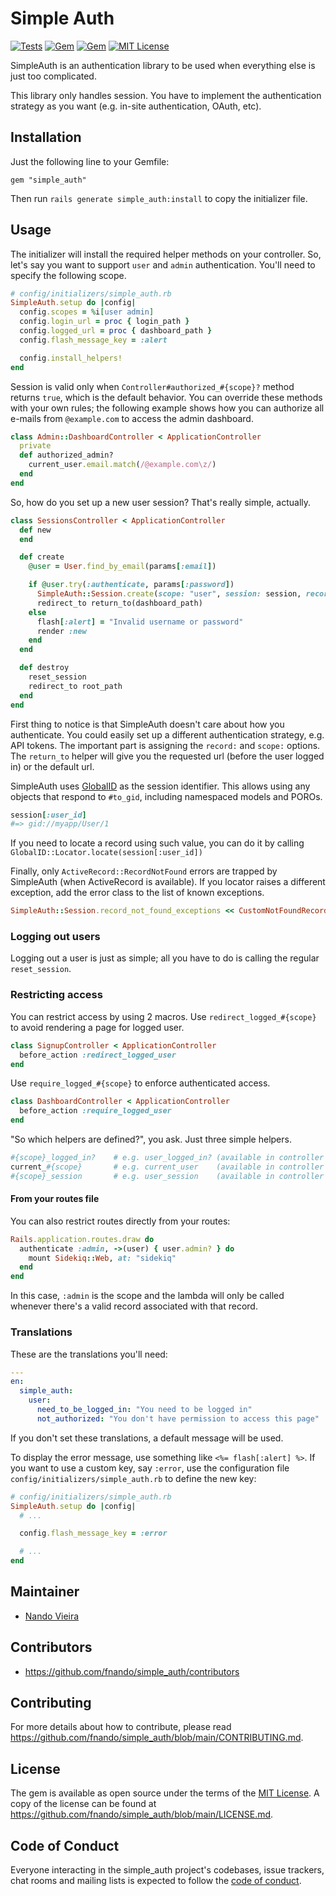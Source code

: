 # Simple Auth

[![Tests](https://github.com/fnando/simple_auth/workflows/ruby-tests/badge.svg)](https://github.com/fnando/simple_auth)
[![Gem](https://img.shields.io/gem/v/simple_auth.svg)](https://rubygems.org/gems/simple_auth)
[![Gem](https://img.shields.io/gem/dt/simple_auth.svg)](https://rubygems.org/gems/simple_auth)
[![MIT License](https://img.shields.io/:License-MIT-blue.svg)](https://tldrlegal.com/license/mit-license)

SimpleAuth is an authentication library to be used when everything else is just
too complicated.

This library only handles session. You have to implement the authentication
strategy as you want (e.g. in-site authentication, OAuth, etc).

## Installation

Just the following line to your Gemfile:

    gem "simple_auth"

Then run `rails generate simple_auth:install` to copy the initializer file.

## Usage

The initializer will install the required helper methods on your controller. So,
let's say you want to support `user` and `admin` authentication. You'll need to
specify the following scope.

```ruby
# config/initializers/simple_auth.rb
SimpleAuth.setup do |config|
  config.scopes = %i[user admin]
  config.login_url = proc { login_path }
  config.logged_url = proc { dashboard_path }
  config.flash_message_key = :alert

  config.install_helpers!
end
```

Session is valid only when `Controller#authorized_#{scope}?` method returns
`true`, which is the default behavior. You can override these methods with your
own rules; the following example shows how you can authorize all e-mails from
`@example.com` to access the admin dashboard.

```ruby
class Admin::DashboardController < ApplicationController
  private
  def authorized_admin?
    current_user.email.match(/@example.com\z/)
  end
end
```

So, how do you set up a new user session? That's really simple, actually.

```ruby
class SessionsController < ApplicationController
  def new
  end

  def create
    @user = User.find_by_email(params[:email])

    if @user.try(:authenticate, params[:password])
      SimpleAuth::Session.create(scope: "user", session: session, record: @user)
      redirect_to return_to(dashboard_path)
    else
      flash[:alert] = "Invalid username or password"
      render :new
    end
  end

  def destroy
    reset_session
    redirect_to root_path
  end
end
```

First thing to notice is that SimpleAuth doesn't care about how you
authenticate. You could easily set up a different authentication strategy, e.g.
API tokens. The important part is assigning the `record:` and `scope:` options.
The `return_to` helper will give you the requested url (before the user logged
in) or the default url.

SimpleAuth uses [GlobalID](https://github.com/rails/globalid) as the session
identifier. This allows using any objects that respond to `#to_gid`, including
namespaced models and POROs.

```ruby
session[:user_id]
#=> gid://myapp/User/1
```

If you need to locate a record using such value, you can do it by calling
`GlobalID::Locator.locate(session[:user_id])`

Finally, only `ActiveRecord::RecordNotFound` errors are trapped by SimpleAuth
(when ActiveRecord is available). If you locator raises a different exception,
add the error class to the list of known exceptions.

```ruby
SimpleAuth::Session.record_not_found_exceptions << CustomNotFoundRecordError
```

### Logging out users

Logging out a user is just as simple; all you have to do is calling the regular
`reset_session`.

### Restricting access

You can restrict access by using 2 macros. Use `redirect_logged_#{scope}` to
avoid rendering a page for logged user.

```ruby
class SignupController < ApplicationController
  before_action :redirect_logged_user
end
```

Use `require_logged_#{scope}` to enforce authenticated access.

```ruby
class DashboardController < ApplicationController
  before_action :require_logged_user
end
```

"So which helpers are defined?", you ask. Just three simple helpers.

```ruby
#{scope}_logged_in?    # e.g. user_logged_in? (available in controller & views)
current_#{scope}       # e.g. current_user    (available in controller & views)
#{scope}_session       # e.g. user_session    (available in controller & views)
```

#### From your routes file

You can also restrict routes directly from your routes:

```ruby
Rails.application.routes.draw do
  authenticate :admin, ->(user) { user.admin? } do
    mount Sidekiq::Web, at: "sidekiq"
  end
end
```

In this case, `:admin` is the scope and the lambda will only be called whenever
there's a valid record associated with that record.

### Translations

These are the translations you'll need:

```yaml
---
en:
  simple_auth:
    user:
      need_to_be_logged_in: "You need to be logged in"
      not_authorized: "You don't have permission to access this page"
```

If you don't set these translations, a default message will be used.

To display the error message, use something like `<%= flash[:alert] %>`. If you
want to use a custom key, say `:error`, use the configuration file
`config/initializers/simple_auth.rb` to define the new key:

```ruby
# config/initializers/simple_auth.rb
SimpleAuth.setup do |config|
  # ...

  config.flash_message_key = :error

  # ...
end
```

## Maintainer

- [Nando Vieira](https://github.com/fnando)

## Contributors

- https://github.com/fnando/simple_auth/contributors

## Contributing

For more details about how to contribute, please read
https://github.com/fnando/simple_auth/blob/main/CONTRIBUTING.md.

## License

The gem is available as open source under the terms of the
[MIT License](https://opensource.org/licenses/MIT). A copy of the license can be
found at https://github.com/fnando/simple_auth/blob/main/LICENSE.md.

## Code of Conduct

Everyone interacting in the simple_auth project's codebases, issue trackers,
chat rooms and mailing lists is expected to follow the
[code of conduct](https://github.com/fnando/simple_auth/blob/main/CODE_OF_CONDUCT.md).
